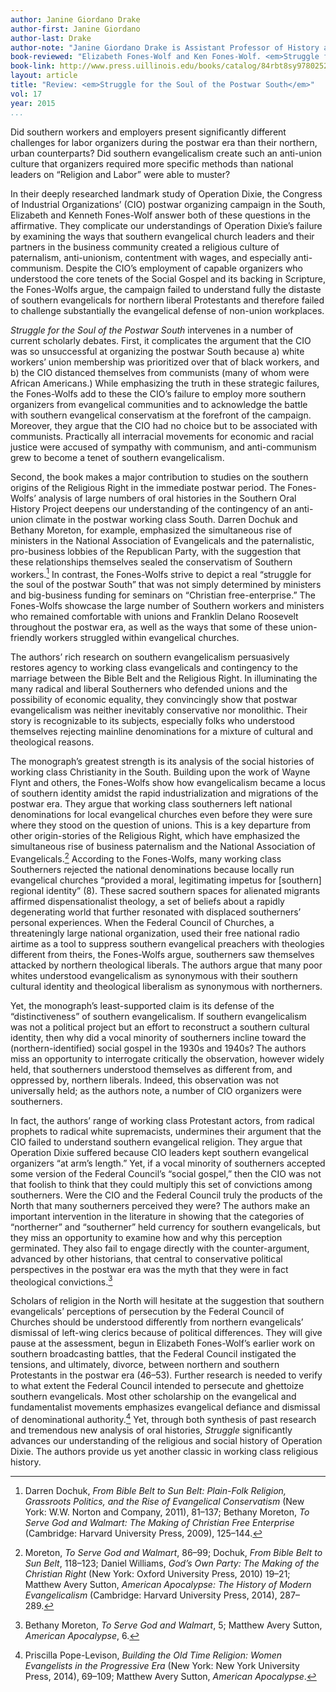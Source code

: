 ```yaml
---
author: Janine Giordano Drake
author-first: Janine Giordano
author-last: Drake
author-note: "Janine Giordano Drake is Assistant Professor of History at the University of Great Falls."
book-reviewed: "Elizabeth Fones-Wolf and Ken Fones-Wolf. <em>Struggle for the Soul of the Postwar South: White Evangelical Protestants and Operation Dixie</em>. Urbana: University of Illinois Press, 2015. xiv + 264 pp.  ISBN 978-0-252-08066-1."
book-link: http://www.press.uillinois.edu/books/catalog/84rbt8sy9780252039034.html
layout: article
title: "Review: <em>Struggle for the Soul of the Postwar South</em>"
vol: 17
year: 2015
...
```


Did southern workers and employers present significantly different challenges for labor organizers during the postwar era than their northern, urban counterparts? Did southern evangelicalism create such an anti-union culture that organizers required more specific methods than national leaders on “Religion and Labor” were able to muster?

In their deeply researched landmark study of Operation Dixie, the Congress of Industrial Organizations’ (CIO) postwar organizing campaign in the South, Elizabeth and Kenneth Fones-Wolf answer both of these questions in the affirmative. They complicate our understandings of Operation Dixie’s failure by examining the ways that southern evangelical church leaders and their partners in the business community created a religious culture of paternalism, anti-unionism, contentment with wages, and especially anti-communism. Despite the CIO’s employment of capable organizers who understood the core tenets of the Social Gospel and its backing in Scripture, the Fones-Wolfs argue, the campaign failed to understand fully the distaste of southern evangelicals for northern liberal Protestants and therefore failed to challenge substantially the evangelical defense of non-union workplaces.

*Struggle for the Soul of the Postwar South* intervenes in a number of current scholarly debates. First, it complicates the argument that the CIO was so unsuccessful at organizing the postwar South because a) white workers’ union membership was prioritized over that of black workers, and b) the CIO distanced themselves from communists (many of whom were African Americans.) While emphasizing the truth in these strategic failures, the Fones-Wolfs add to these the CIO’s failure to employ more southern organizers from evangelical communities and to acknowledge the battle with southern evangelical conservatism at the forefront of the campaign. Moreover, they argue that the CIO had no choice but to be associated with communists. Practically all interracial movements for economic and racial justice were accused of sympathy with communism, and anti-communism grew to become a tenet of southern evangelicalism.

Second, the book makes a major contribution to studies on the southern origins of the Religious Right in the immediate postwar period. The Fones-Wolfs’ analysis of large numbers of oral histories in the Southern Oral History Project deepens our understanding of the contingency of an anti-union climate in the postwar working class South. Darren Dochuk and Bethany Moreton, for example, emphasized the simultaneous rise of ministers in the National Association of Evangelicals and the paternalistic, pro-business lobbies of the Republican Party, with the suggestion that these relationships themselves sealed the conservatism of Southern workers.[^1] In contrast, the Fones-Wolfs strive to depict a real “struggle for the soul of the postwar South” that was not simply determined by ministers and big-business funding for seminars on “Christian free-enterprise.” The Fones-Wolfs showcase the large number of Southern workers and ministers who remained comfortable with unions and Franklin Delano Roosevelt throughout the postwar era, as well as the ways that some of these union-friendly workers struggled within evangelical churches.

The authors’ rich research on southern evangelicalism persuasively restores agency to working class evangelicals and contingency to the marriage between the Bible Belt and the Religious Right. In illuminating the many radical and liberal Southerners who defended unions and the possibility of economic equality, they convincingly show that postwar evangelicalism was neither inevitably conservative nor monolithic. Their story is recognizable to its subjects, especially folks who understood themselves rejecting mainline denominations for a mixture of cultural and theological reasons. 

The monograph’s greatest strength is its analysis of the social histories of working class Christianity in the South. Building upon the work of Wayne Flynt and others, the Fones-Wolfs show how evangelicalism became a locus of southern identity amidst the rapid industrialization and migrations of the postwar era. They argue that working class southerners left national denominations for local evangelical churches even before they were sure where they stood on the question of unions. This is a key departure from other origin-stories of the Religious Right, which have emphasized the simultaneous rise of business paternalism and the National Association of Evangelicals.[^2] According to the Fones-Wolfs, many working class Southerners rejected the national denominations because locally run evangelical churches “provided a moral, legitimating impetus for [southern] regional identity” (8). These sacred southern spaces for alienated migrants affirmed dispensationalist theology, a set of beliefs about a rapidly degenerating world that further resonated with displaced southerners’ personal experiences. When the Federal Council of Churches, a threateningly large national organization, used their free national radio airtime as a tool to suppress southern evangelical preachers with theologies different from theirs, the Fones-Wolfs argue, southerners saw themselves attacked by northern theological liberals. The authors argue that many poor whites understood evangelicalism as synonymous with their southern cultural identity and theological liberalism as synonymous with northerners.

Yet, the monograph’s least-supported claim is its defense of the “distinctiveness” of southern evangelicalism. If southern evangelicalism was not a political project but an effort to reconstruct a southern cultural identity, then why did a vocal minority of southerners incline toward the (northern-identified) social gospel in the 1930s and 1940s? The authors miss an opportunity to interrogate critically the observation, however widely held, that southerners understood themselves as different from, and oppressed by, northern liberals.  Indeed, this observation was not universally held; as the authors note, a number of CIO organizers were southerners.

In fact, the authors’ range of working class Protestant actors, from radical prophets to radical white supremacists, undermines their argument that the CIO failed to understand southern evangelical religion. They argue that Operation Dixie suffered because CIO leaders kept southern evangelical organizers “at arm’s length.” Yet, if a vocal minority of southerners accepted some version of the Federal Council’s “social gospel,” then the CIO was not that foolish to think that they could multiply this set of convictions among southerners. Were the CIO and the Federal Council truly the products of the North that many southerners perceived they were? The authors make an important intervention in the literature in showing that the categories of “northerner” and “southerner” held currency for southern evangelicals, but they miss an opportunity to examine how and why this perception germinated. They also fail to engage directly with the counter-argument, advanced by other historians, that central to conservative political perspectives in the postwar era was the myth that they were in fact theological convictions.[^3]

Scholars of religion in the North will hesitate at the suggestion that southern evangelicals’ perceptions of persecution by the Federal Council of Churches should be understood differently from northern evangelicals’ dismissal of left-wing clerics because of political differences. They will give pause at the assessment, begun in Elizabeth Fones-Wolf’s earlier work on southern broadcasting battles, that the Federal Council instigated the tensions, and ultimately, divorce, between northern and southern Protestants in the postwar era (46–53). Further research is needed to verify to what extent the Federal Council intended to persecute and ghettoize southern evangelicals. Most other scholarship on the evangelical and fundamentalist movements emphasizes evangelical defiance and dismissal of denominational authority.[^4] Yet, through both synthesis of past research and tremendous new analysis of oral histories, *Struggle* significantly advances our understanding of the religious and social history of Operation Dixie. The authors provide us yet another classic in working class religious history. 


[^1]: Darren Dochuk, *From Bible Belt to Sun Belt: Plain-Folk Religion, Grassroots Politics, and the Rise of Evangelical Conservatism* (New York: W.W. Norton and Company, 2011), 81–137; Bethany Moreton, *To Serve God and Walmart: The Making of Christian Free Enterprise* (Cambridge: Harvard University Press, 2009), 125–144.

[^2]: Moreton, *To Serve God and Walmart*, 86–99; Dochuk, *From Bible Belt to Sun Belt*, 118–123; Daniel Williams, *God’s Own Party: The Making of the Christian Right* (New York: Oxford University Press, 2010) 19–21; Matthew Avery Sutton, *American Apocalypse: The History of Modern Evangelicalism* (Cambridge: Harvard University Press, 2014), 287–289.

[^3]: Bethany Moreton, *To Serve God and Walmart*, 5; Matthew Avery Sutton, *American Apocalypse*, 6.

[^4]: Priscilla Pope-Levison, *Building the Old Time Religion: Women Evangelists in the Progressive Era* (New York: New York University Press, 2014), 69–109; Matthew Avery Sutton, *American Apocalypse*.
